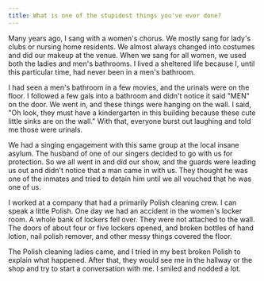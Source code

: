 ```yaml
---
title: What is one of the stupidest things you've ever done?
---
```


Many years ago, I sang with a women's chorus. We mostly sang for lady's clubs or nursing home residents. We almost always changed into costumes and did our makeup at the venue. When we sang for all women, we used both the ladies and men's bathrooms. I lived a sheltered life because I, until this particular time, had never been in a men's bathroom.

I had seen a men's bathroom in a few movies, and the urinals were on the floor. I followed a few gals into a bathroom and didn't notice it said "MEN" on the door. We went in, and these things were hanging on the wall. I said, "Oh look, they must have a kindergarten in this building because these cute little sinks are on the wall." With that, everyone burst out laughing and told me those were urinals.

We had a singing engagement with this same group at the local insane asylum. The husband of one of our singers decided to go with us for protection. So we all went in and did our show, and the guards were leading us out and didn't notice that a man came in with us. They thought he was one of the inmates and tried to detain him until we all vouched that he was one of us.

I worked at a company that had a primarily Polish cleaning crew. I can speak a little Polish. One day we had an accident in the women's locker room. A whole bank of lockers fell over. They were not attached to the wall. The doors of about four or five lockers opened, and broken bottles of hand lotion, nail polish remover, and other messy things covered the floor.

The Polish cleaning ladies came, and I tried in my best broken Polish to explain what happened. After that, they would see me in the hallway or the shop and try to start a conversation with me. I smiled and nodded a lot.
